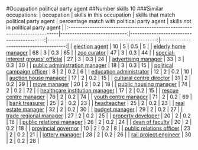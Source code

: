 #Occupation political party agent
##Number skills 10
###Similar occupations:
| occupation                                                                |   skills in this occupation |   skills that match political party agent |   percentage match with political party agent |   skills not in political party agent |
|:--------------------------------------------------------------------------|----------------------------:|------------------------------------------:|----------------------------------------------:|--------------------------------------:|
| [election agent](election_agent.md)                                       |                          10 |                                         5 |                                           0.5 |                                     5 |
| [elderly home manager](elderly_home_manager.md)                           |                          68 |                                         3 |                                           0.3 |                                    65 |
| [zoo curator](zoo_curator.md)                                             |                          47 |                                         3 |                                           0.3 |                                    44 |
| [special-interest groups' official](special-interest_groups'_official.md) |                          27 |                                         3 |                                           0.3 |                                    24 |
| [advertising manager](advertising_manager.md)                             |                          33 |                                         3 |                                           0.3 |                                    30 |
| [public administration manager](public_administration_manager.md)         |                          18 |                                         3 |                                           0.3 |                                    15 |
| [political campaign officer](political_campaign_officer.md)               |                           8 |                                         2 |                                           0.2 |                                     6 |
| [education administrator](education_administrator.md)                     |                          12 |                                         2 |                                           0.2 |                                    10 |
| [auction house manager](auction_house_manager.md)                         |                          17 |                                         2 |                                           0.2 |                                    15 |
| [cultural centre director](cultural_centre_director.md)                   |                          31 |                                         2 |                                           0.2 |                                    29 |
| [move manager](move_manager.md)                                           |                          20 |                                         2 |                                           0.2 |                                    18 |
| [public housing manager](public_housing_manager.md)                       |                          74 |                                         2 |                                           0.2 |                                    72 |
| [healthcare institution manager](healthcare_institution_manager.md)       |                          17 |                                         2 |                                           0.2 |                                    15 |
| [rescue centre manager](rescue_centre_manager.md)                         |                          76 |                                         2 |                                           0.2 |                                    74 |
| [youth centre manager](youth_centre_manager.md)                           |                          71 |                                         2 |                                           0.2 |                                    69 |
| [bank treasurer](bank_treasurer.md)                                       |                          25 |                                         2 |                                           0.2 |                                    23 |
| [headteacher](headteacher.md)                                             |                          25 |                                         2 |                                           0.2 |                                    23 |
| [real estate manager](real_estate_manager.md)                             |                          32 |                                         2 |                                           0.2 |                                    30 |
| [budget manager](budget_manager.md)                                       |                          29 |                                         2 |                                           0.2 |                                    27 |
| [trade regional manager](trade_regional_manager.md)                       |                          27 |                                         2 |                                           0.2 |                                    25 |
| [property developer](property_developer.md)                               |                          20 |                                         2 |                                           0.2 |                                    18 |
| [public relations manager](public_relations_manager.md)                   |                          26 |                                         2 |                                           0.2 |                                    24 |
| [dean of faculty](dean_of_faculty.md)                                     |                          20 |                                         2 |                                           0.2 |                                    18 |
| [provincial governor](provincial_governor.md)                             |                          10 |                                         2 |                                           0.2 |                                     8 |
| [public relations officer](public_relations_officer.md)                   |                          23 |                                         2 |                                           0.2 |                                    21 |
| [lottery manager](lottery_manager.md)                                     |                          28 |                                         2 |                                           0.2 |                                    26 |
| [rail project engineer](rail_project_engineer.md)                         |                          30 |                                         2 |                                           0.2 |                                    28 |
